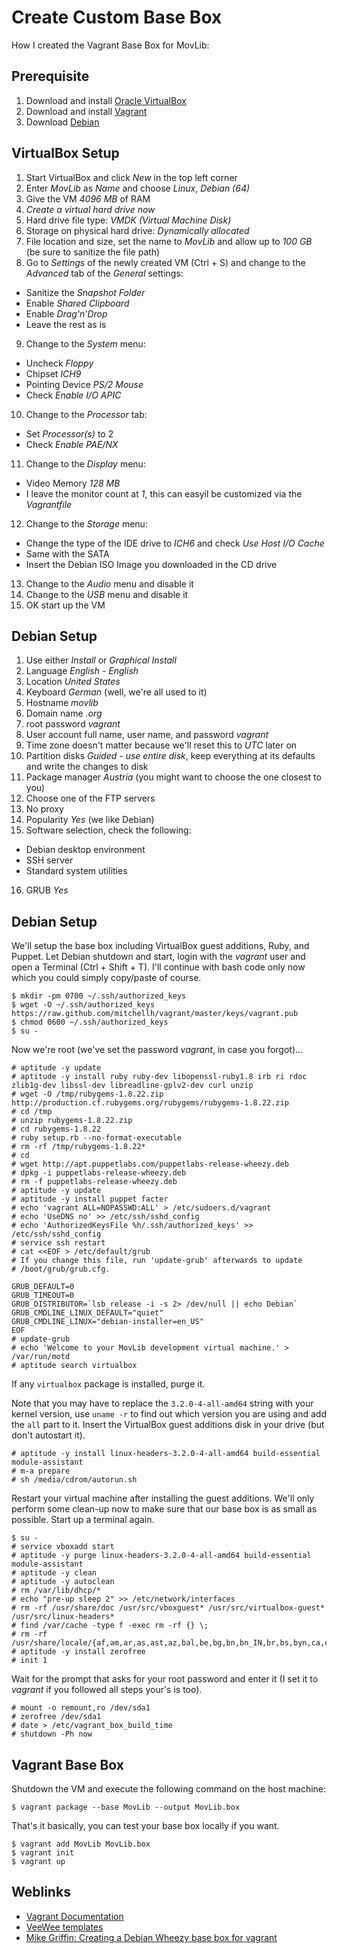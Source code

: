 # Create Custom Base Box

How I created the Vagrant Base Box for MovLib:

## Prerequisite

1. Download and install [Oracle VirtualBox](https://www.virtualbox.org/)
2. Download and install [Vagrant](http://www.vagrantup.com/)
3. Download [Debian](http://www.debian.org/)

## VirtualBox Setup

1. Start VirtualBox and click *New* in the top left corner
2. Enter *MovLib* as *Name* and choose *Linux*, *Debian (64)*
3. Give the VM *4096 MB* of RAM
4. *Create a virtual hard drive now*
5. Hard drive file type: *VMDK (Virtual Machine Disk)*
6. Storage on physical hard drive: *Dynamically allocated*
7. File location and size, set the name to *MovLib* and allow up to *100 GB* (be sure to sanitize the file path)
8. Go to *Settings* of the newly created VM (Ctrl + S) and change to the *Advanced* tab of the *General* settings:
  * Sanitize the *Snapshot Folder*
  * Enable *Shared Clipboard*
  * Enable *Drag'n'Drop*
  * Leave the rest as is
9. Change to the *System* menu:
  * Uncheck *Floppy*
  * Chipset *ICH9*
  * Pointing Device *PS/2 Mouse*
  * Check *Enable I/O APIC*
10. Change to the *Processor* tab:
  * Set *Processor(s)* to 2
  * Check *Enable PAE/NX*
11. Change to the *Display* menu:
  * Video Memory *128 MB*
  * I leave the monitor count at *1*, this can easyil be customized via the *Vagrantfile*
12. Change to the *Storage* menu:
  * Change the type of the IDE drive to *ICH6* and check *Use Host I/O Cache*
  * Same with the SATA
  * Insert the Debian ISO Image you downloaded in the CD drive
13. Change to the *Audio* menu and disable it
14. Change to the *USB* menu and disable it
15. OK start up the VM

## Debian Setup

1. Use either *Install* or *Graphical Install*
2. Language *English - English*
3. Location *United States*
4. Keyboard *German* (well, we're all used to it)
5. Hostname *movlib*
6. Domain name *.org*
7. root password *vagrant*
8. User account full name, user name, and password *vagrant*
9. Time zone doesn't matter because we'll reset this to *UTC* later on
10. Partition disks *Guided - use entire disk*, keep everything at its defaults and write the changes to disk
11. Package manager *Austria* (you might want to choose the one closest to you)
12. Choose one of the FTP servers
13. No proxy
14. Popularity *Yes* (we like Debian)
15. Software selection, check the following:
  * Debian desktop environment
  * SSH server
  * Standard system utilities
16. GRUB *Yes*

## Debian Setup

We'll setup the base box including VirtualBox guest additions, Ruby, and Puppet. Let Debian shutdown and start, login
with the *vagrant* user and open a Terminal (Ctrl + Shift + T). I'll continue with bash code only now which you could
simply copy/paste of course.

```
$ mkdir -pm 0700 ~/.ssh/authorized_keys
$ wget -O ~/.ssh/authorized_keys https://raw.github.com/mitchellh/vagrant/master/keys/vagrant.pub
$ chmod 0600 ~/.ssh/authorized_keys
$ su -
```

Now we're root (we've set the password *vagrant*, in case you forgot)…

```
# aptitude -y update
# aptitude -y install ruby ruby-dev libopenssl-ruby1.8 irb ri rdoc zlib1g-dev libssl-dev libreadline-gplv2-dev curl unzip
# wget -O /tmp/rubygems-1.8.22.zip http://production.cf.rubygems.org/rubygems/rubygems-1.8.22.zip
# cd /tmp
# unzip rubygems-1.8.22.zip
# cd rubygems-1.8.22
# ruby setup.rb --no-format-executable
# rm -rf /tmp/rubygems-1.8.22*
# cd
# wget http://apt.puppetlabs.com/puppetlabs-release-wheezy.deb
# dpkg -i puppetlabs-release-wheezy.deb
# rm -f puppetlabs-release-wheezy.deb
# aptitude -y update
# aptitude -y install puppet facter
# echo 'vagrant ALL=NOPASSWD:ALL' > /etc/sudoers.d/vagrant
# echo 'UseDNS no' >> /etc/ssh/sshd_config
# echo 'AuthorizedKeysFile %h/.ssh/authorized_keys' >> /etc/ssh/sshd_config
# service ssh restart
# cat <<EOF > /etc/default/grub
# If you change this file, run 'update-grub' afterwards to update
# /boot/grub/grub.cfg.

GRUB_DEFAULT=0
GRUB_TIMEOUT=0
GRUB_DISTRIBUTOR=`lsb_release -i -s 2> /dev/null || echo Debian`
GRUB_CMDLINE_LINUX_DEFAULT="quiet"
GRUB_CMDLINE_LINUX="debian-installer=en_US"
EOF
# update-grub
# echo 'Welcome to your MovLib development virtual machine.' > /var/run/motd
# aptitude search virtualbox
```

If any `virtualbox` package is installed, purge it.

Note that you may have to replace the `3.2.0-4-all-amd64` string with your kernel version, use `uname -r` to find out
which version you are using and add the `all` part to it. Insert the VirtualBox guest additions disk in your drive
(but don't autostart it).

```
# aptitude -y install linux-headers-3.2.0-4-all-amd64 build-essential module-assistant
# m-a prepare
# sh /media/cdrom/autorun.sh
```

Restart your virtual machine after installing the guest additions. We'll only perform some clean-up now to make sure
that our base box is as small as possible. Start up a terminal again.

```
$ su -
# service vboxadd start
# aptitude -y purge linux-headers-3.2.0-4-all-amd64 build-essential module-assistant
# aptitude -y clean
# aptitude -y autoclean
# rm /var/lib/dhcp/*
# echo "pre-up sleep 2" >> /etc/network/interfaces
# rm -rf /usr/share/doc /usr/src/vboxguest* /usr/src/virtualbox-guest* /usr/src/linux-headers*
# find /var/cache -type f -exec rm -rf {} \;
# rm -rf /usr/share/locale/{af,am,ar,as,ast,az,bal,be,bg,bn,bn_IN,br,bs,byn,ca,cr,cs,csb,cy,da,de,de_AT,dz,el,en_AU,en_CA,eo,es,et,et_EE,eu,fa,fi,fo,fr,fur,ga,gez,gl,gu,haw,he,hi,hr,hu,hy,id,is,it,ja,ka,kk,km,kn,ko,kok,ku,ky,lg,lt,lv,mg,mi,mk,ml,mn,mr,ms,mt,nb,ne,nl,nn,no,nso,oc,or,pa,pl,ps,pt,pt_BR,qu,ro,ru,rw,si,sk,sl,so,sq,sr,sr*latin,sv,sw,ta,te,th,ti,tig,tk,tl,tr,tt,ur,urd,ve,vi,wa,wal,wo,xh,zh,zh_HK,zh_CN,zh_TW,zu}
# aptitude -y install zerofree
# init 1
```

Wait for the prompt that asks for your root password and enter it (I set it to *vagrant* if you followed all steps
your's is too).

```
# mount -o remount,ro /dev/sda1
# zerofree /dev/sda1
# date > /etc/vagrant_box_build_time
# shutdown -Ph now
```

## Vagrant Base Box

Shutdown the VM and execute the following command on the host machine:

```
$ vagrant package --base MovLib --output MovLib.box
```

That's it basically, you can test your base box locally if you want.

```
$ vagrant add MovLib MovLib.box
$ vagrant init
$ vagrant up
```

## Weblinks

* [Vagrant Documentation](http://docs.vagrantup.com/v2/boxes/base.html)
* [VeeWee templates](https://github.com/jedi4ever/veewee/tree/master/templates/Debian-7.3.0-amd64-netboot)
* [Mike Griffin: Creating a Debian Wheezy base box for vagrant](https://mikegriffin.ie/blog/20130418-creating-a-debian-wheezy-base-box-for-vagrant/)
